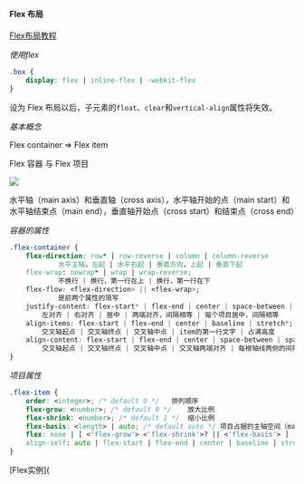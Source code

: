 #### Flex 布局

[Flex布局教程](http://www.ruanyifeng.com/blog/2015/07/flex-grammar.html)

*使用flex*

```css
.box {
    display: flex | inline-flex | -webkit-flex
}
```

设为 Flex 布局以后，子元素的`float`、`clear`和`vertical-align`属性将失效。

*基本概念*

Flex container => Flex item

Flex 容器 与 Flex 项目

![](http://www.ruanyifeng.com/blogimg/asset/2015/bg2015071004.png)

水平轴（main axis）和垂直轴（cross axis），水平轴开始的点（main start）和水平轴结束点（main end），垂直轴开始点（cross start）和结束点（cross end）

*容器的属性*

```css
.flex-container {
    flex-direction: row* | row-reverse | column | column-reverse
        	水平主轴，左起 | 水平右起 | 垂直方向，上起 | 垂直下起
    flex-wrap: nowrap* | wrap | wrap-reverse;
    		不换行 | 换行，第一行在上 | 换行，第一行在下
    flex-flow: <flex-direction> || <flex-wrap>;
    		是前两个属性的简写
    justify-content: flex-start* | flex-end | center | space-between | space-around;
    	左对齐 | 右对齐 | 居中 | 两端对齐，间隔相等 | 每个项目居中，间隔相等
    align-items: flex-start | flex-end | center | baseline | stretch*;
    	交叉轴起点 | 交叉轴终点 | 交叉轴中点 | item的第一行文字 | 占满高度
    align-content: flex-start | flex-end | center | space-between | space-around | stretch*;
    	交叉轴起点 | 交叉轴终点 | 交叉轴中点 | 交叉轴两端对齐 | 每根轴线两侧的间隔都相等 | 轴线占满整个交叉轴
}
```

*项目属性*

```CSS
.flex-item {
    order: <integer>; /* default 0 */	排列顺序
    flex-grow: <number>; /* default 0 */	放大比例
    flex-shrink: <number>; /* default 1 */	缩小比例
    flex-basis: <length> | auto; /* default auto */	项目占据的主轴空间（main size）
    flex: none | [ <'flex-grow'> <'flex-shrink'>? || <'flex-basis'> ]
    align-self: auto | flex-start | flex-end | center | baseline | stretch;
}
```

[Flex实例](